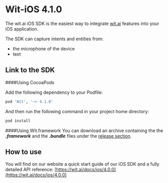 Wit-iOS 4.1.0
=============

The wit.ai iOS SDK is the easiest way to integrate [wit.ai](https://wit.ai) features into your iOS application.

The SDK can capture intents and entities from:

- the microphone of the device
- text


Link to the SDK
---------------

####Using CocoaPods

Add the following dependency to your Podfile:
```ruby
pod 'Wit', '~> 4.1.0'
```

And then run the following command in your project home directory:
```bash
pod install
```


####Using Wit.framework
You can download an archive containing the the ***.framework*** and the ***.bundle*** files under the [release section](https://github.com/wit-ai/wit-ios-sdk/releases).


How to use
----------

You will find on our website a quick start guide of our iOS SDK and a fully detailed API reference: [https://wit.ai/docs/ios/4.0.0](https://wit.ai/docs/ios/4.0.0)
